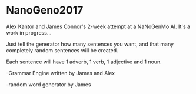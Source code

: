 # NanoGeno2017

Alex Kantor and James Connor's 2-week attempt at a NaNoGenMo AI. It's a work in progress...

Just tell the generator how many sentences you want, and that many completely random sentences will be created.

Each sentence will have 1 adverb, 1 verb, 1 adjective and 1 noun.


-Grammar Engine written by James and Alex

-random word generator by James
